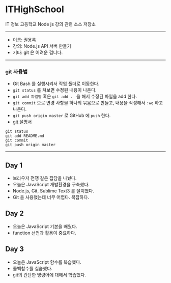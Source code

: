 # ITHighSchool
IT 정보 고등학교 Node js 강의 관련 소스 저장소

---

* 이름: 권용록
* 강의: Node.js API 서버 만들기
* 기타: git 은 어려운 겁니다.

---

### git 사용법
* Git Bash 를 실행시켜서 작업 폴더로 이동한다.
* `git status` 를 쳐보면 수정된 내용이 나온다.
* `git add 파일명` 혹은 `git add . ` 을 해서 수정된 파일을 add 한다.
* `git commit` 으로 변경 사항을 하나의 묶음으로 만들고, 내용을 작성해서 `:wq` 하고 나온다.
* `git push origin master` 로 GitHub 에 `push` 한다.
* [git 설명서](http://marklodato.github.io/visual-git-guide/index-ko.html)

```
git status
git add README.md
git commit
git push origin master
```

---

## Day 1
* 브라우저 전쟁 같은 잡담을 나눴다.
* 오늘은 JavaScript 개발환경을 구축했다.
* Node.js, Git, Sublime Text3 를 설치했다.
* Git 을 사용했는데 너무 어렵다. 복잡하다.

## Day 2
* 오늘은 JavaScript 기본을 배웠다.
* function 선언과 활용이 중요하다.

## Day 3
* 오늘은 JavaScript 함수를 복습했다.
* 콜백함수를 실습했다.
* git의 간단한 명령어에 대해서 학습했다. 